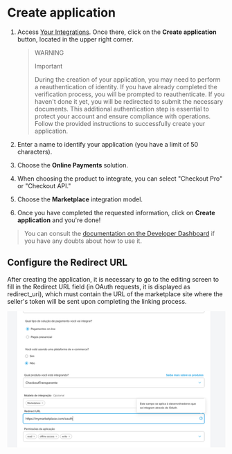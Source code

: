# Create application

1. Access [Your Integrations](https://www.mercadopago.com.br/developers/panel/app). Once there, click on the **Create application** button, located in the upper right corner.

   > WARNING
   >
   > Important
   >
   > During the creation of your application, you may need to perform a reauthentication of identity. If you have already completed the verification process, you will be prompted to reauthenticate. If you haven't done it yet, you will be redirected to submit the necessary documents. This additional authentication step is essential to protect your account and ensure compliance with operations. Follow the provided instructions to successfully create your application.

2. Enter a name to identify your application (you have a limit of 50 characters).
3. Choose the **Online Payments** solution.
4. When choosing the product to integrate, you can select "Checkout Pro" or "Checkout API."
5. Choose the **Marketplace** integration model.
6. Once you have completed the requested information, click on **Create application** and you're done!

> You can consult the [documentation on the Developer Dashboard](/developers/es/docs/split-payment/additional-content/your-integrations/dashboard) if you have any doubts about how to use it.

## Configure the Redirect URL

After creating the application, it is necessary to go to the editing screen to fill in the Redirect URL field (in OAuth requests, it is displayed as redirect_uri), which must contain the URL of the marketplace site where the seller's token will be sent upon completing the linking process.

![Redirect URL](/images/split-payment/redirect-url-pt.png)